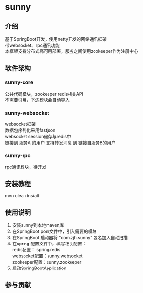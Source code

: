 # sunny

## 介绍
基于SpringBoot开发，使用netty开发的网络通讯框架<br>
带websocket、rpc通讯功能<br>
本框架支持分布式高可用部署，服务之间使用zookeeper作为注册中心<br>


## 软件架构

### sunny-core
公共代码模块，zookeeper redis相关API<br>
不需要引用，下边模块会自动导入

### sunny-websocket
websocket框架<br>
数据包序列化采用fastjson<br>
websocket session储存与redis中<br>
链接到 服务A 的用户 支持转发消息 到 链接自服务B的用户

### sunny-rpc
rpc通讯模块，待开发

## 安装教程
mvn clean install

## 使用说明
1.  安装sunny到本地maven库
2.  在SpringBoot pom文件中，引入需要的模块
3.  在SpringBoot 启动器将 "com.zjh.sunny" 包名加入自动扫描
4.  在spring 配置文件中，填写相关配置：<br>
    redis配置： spring.redis<br>
    websocket配置：sunny.websocket<br>
    zookeeper配置：sunny.zookeeper<br>
5.  启动SpringBootApplication

## 参与贡献

